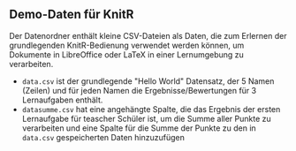 ## Demo-Daten für KnitR 
Der Datenordner enthält kleine CSV-Dateien als Daten, die zum Erlernen der grundlegenden KnitR-Bedienung verwendet werden können, um Dokumente in LibreOffice oder LaTeX in einer Lernumgebung zu verarbeiten.
* `data.csv` ist der grundlegende "Hello World" Datensatz, der 5 Namen (Zeilen) und für jeden Namen die Ergebnisse/Bewertungen für 3 Lernaufgaben enthält.
* `datasumme.csv` hat eine angehängte Spalte, die das Ergebnis der ersten Lernaufgabe für teascher Schüler ist, um die Summe aller Punkte zu verarbeiten und eine Spalte für die Summe der Punkte zu den in `data.csv` gespeicherten Daten hinzuzufügen
